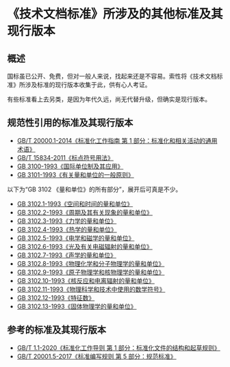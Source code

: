 # 《技术文档标准》所涉及的其他标准及其现行版本

## 概述

国标虽已公开、免费，但对一般人来说，找起来还是不容易。索性将《技术文档标准》所涉及标准的现行版本收集于此，供有心人考证。

有些标准看上去另类，是因为年代久远，尚无代替升级，但确实是现行版本。

## 规范性引用的标准及其现行版本

- [GB/T 20000.1-2014《标准化工作指南 第 1 部分：标准化和相关活动的通用术语》](normative-references/GBT-20000.1-2014-标准化工作指南-第1部分：标准化和相关活动的通用术语.pdf)
- [GB/T 15834-2011《标点符号用法》](normative-references/GBT-15834-2011-标点符号用法.pdf)
- [GB 3100-1993《国际单位制及其应用》](normative-references/GB-3100-1993-国际单位制及其应用.pdf)
- [GB 3101-1993《有关量和单位的一般原则》](normative-references/GB-3101-1993-有关量和单位的一般原则.pdf)

以下为“GB 3102 《量和单位》的所有部分”，展开后可真是不少。

- [GB 3102.1-1993《空间和时间的量和单位》](normative-references/GB-3102.1-1993-空间和时间的量和单位.pdf)
- [GB 3102.2-1993《周期及其有关现象的量和单位》](normative-references/GB-3102.2-1993-周期及其有关现象的量和单位.pdf)
- [GB 3102.3-1993《力学的量和单位》](normative-references/GB-3102.3-1993-力学的量和单位.PDF)
- [GB 3102.4-1993《热学的量和单位》](normative-references/GB-3102.4-1993-热学的量和单位.pdf)
- [GB 3102.5-1993《电学和磁学的量和单位》](normative-references/GB-3102.5-1993-电学和磁学的量和单位.PDF)
- [GB 3102.6-1993《光及有关电磁辐射的量和单位》](normative-references/GB-3102.6-1993-光及有关电磁辐射的量和单位.PDF)
- [GB 3102.7-1993《声学的量和单位》](normative-references/GB-3102.7-1993-声学的量和单位.PDF)
- [GB 3102.8-1993《物理化学和分子物理学的量和单位》](normative-references/GB-3102.8-1993-物理化学和分子物理学的量和单位.PDF)
- [GB 3102.9-1993《原子物理学和核物理学的量和单位》](normative-references/GB-3102.9-1993-原子物理学和核物理学的量和单位.PDF)
- [GB 3102.10-1993《核反应和电离辐射的量和单位》](normative-references/GB-3102.10-1993-核反应和电离辐射的量和单位.PDF)
- [GB 3102.11-1993《物理科学和技术中使用的数学符号》](normative-references/GB-3102.11-1993-物理科学和技术中使用的数学符号.pdf)
- [GB 3102.12-1993《特征数》](normative-references/GB-3102.12-1993-特征数.PDF)
- [GB 3102.13-1993《固体物理学的量和单位》](normative-references/GB-3102.13-1993-固体物理学的量和单位.PDF)

## 参考的标准及其现行版本

- [GB/T 1.1-2020《标准化工作导则 第 1 部分：标准化文件的结构和起草规则》](bibliography/GBT-1.1-2020-标准化工作导则-第1部分：标准化文件的结构和起草规则.pdf)
- [GB/T 20001.5-2017《标准编写规则 第 5 部分：规范标准》](bibliography/GBT-20001.5-2017-标准编写规则-第5部分：规范标准.pdf)

